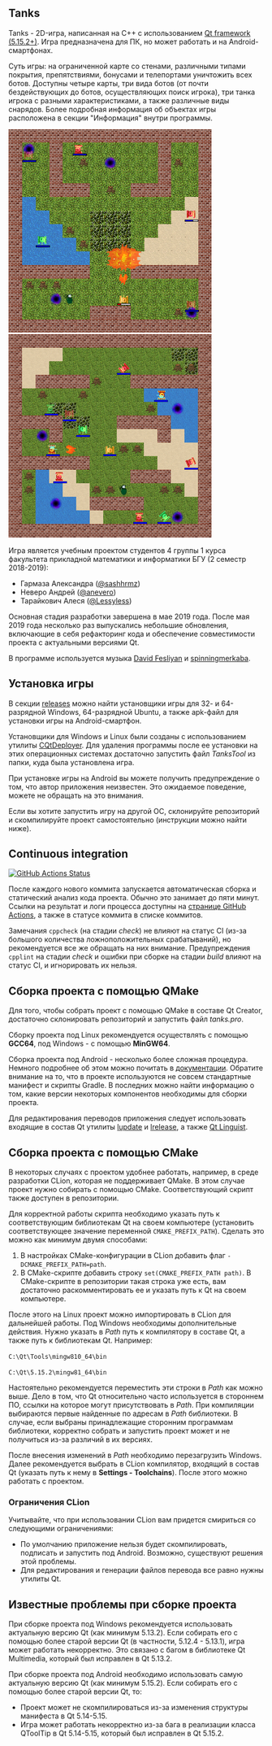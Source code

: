 ## Tanks

Tanks - 2D-игра, написанная на C++ с использованием 
[Qt framework (5.15.2+)](https://www.qt.io). Игра предназначена для ПК, но может
работать и на Android-смартфонах.

Суть игры: на ограниченной карте со стенами, различными типами покрытия,
препятствиями, бонусами и телепортами уничтожить всех ботов. Доступны четыре
карты, три вида ботов (от почти бездействующих до ботов, осуществляющих поиск
игрока), три танка игрока с разными характеристиками, а также различные виды
снарядов. Более подробная информация об объектах игры расположена в секции
"Информация" внутри программы.

![Tanks](resources/rules/screenshot1.png)
![Tanks](resources/rules/screenshot2.png)

Игра является учебным проектом студентов 4 группы 1 курса факультета
прикладной математики и информатики БГУ (2 семестр 2018-2019): 
* Гармаза Александра ([@sashhrmz](https://github.com/sashhrmz))
* Неверо Андрей ([@anevero](https://github.com/anevero))
* Тарайкович Алеся ([@Lessyless](https://github.com/Lessyless))

Основная стадия разработки завершена в мае 2019 года. После мая 2019 года 
несколько раз выпускались небольшие обновления, включающие в себя рефакторинг
кода и обеспечение совместимости проекта с актуальными версиями Qt.

В программе используется музыка 
[David Fesliyan](https://www.fesliyanstudios.com/) и
[spinningmerkaba](http://dig.ccmixter.org/people/jlbrock44).

## Установка игры

В секции [releases](https://github.com/anevero/tanks/releases) 
можно найти установщики игры для 32- и 64-разрядной Windows, 64-разрядной
Ubuntu, а также apk-файл для установки игры на Android-смартфон. 

Установщики для Windows и Linux были созданы с использованием утилиты 
[CQtDeployer](https://github.com/QuasarApp/CQtDeployer). Для удаления программы
после ее установки на этих операционных системах достаточно запустить файл
*TanksTool* из папки, куда была установлена игра.

При установке игры на Android вы можете получить предупреждение о том, что
автор приложения неизвестен. Это ожидаемое поведение, можете не обращать на это
внимания.

Если вы хотите запустить игру на другой ОС, склонируйте репозиторий и 
скомпилируйте проект самостоятельно (инструкции можно найти ниже).

## Continuous integration

[![GitHub Actions Status](https://github.com/anevero/tanks/workflows/ci/badge.svg?branch=master)](https://github.com/anevero/tanks/actions)

После каждого нового коммита запускается автоматическая сборка и статический 
анализ кода проекта. Обычно это занимает до пяти минут. Ссылки на результат и
логи процесса доступны на [странице GitHub Actions](https://github.com/anevero/tanks/actions),
а также в статусе коммита в списке коммитов.

Замечания `cppcheck` (на стадии *check*) не влияют на статус CI (из-за большого
количества ложноположительных срабатываний), но рекомендуется все же обращать
на них внимание. Предупреждения `cpplint` на стадии *check* и ошибки при сборке
на стадии *build* влияют на статус CI, и игнорировать их нельзя.

## Сборка проекта с помощью QMake

Для того, чтобы собрать проект с помощью QMake в составе Qt Creator, 
достаточно склонировать репозиторий и запустить файл *tanks.pro*. 

Сборку проекта под Linux рекомендуется осуществлять с помощью **GCC64**, под
Windows - с помощью **MinGW64**.

Сборка проекта под Android - несколько более сложная процедура. Немного
подробнее об этом можно почитать в
[документации](https://doc.qt.io/qt-5/android-getting-started.html).
Обратите внимание на то, что в проекте используются не совсем стандартные
манифест и скрипты Gradle. В последних можно найти информацию о том, какие
версии некоторых компонентов необходимы для сборки проекта.

Для редактирования переводов приложения следует использовать входящие в состав
Qt утилиты [lupdate](https://doc.qt.io/qt-5/linguist-manager.html#using-lupdate)
и [lrelease](https://doc.qt.io/qt-5/linguist-manager.html#using-lrelease), а
также [Qt Linguist](https://doc.qt.io/qt-5/qtlinguist-index.html).

## Сборка проекта с помощью CMake

В некоторых случаях с проектом удобнее работать, например, в среде разработки
CLion, которая не поддерживает QMake. В этом случае проект нужно собирать с
помощью CMake. Соответствующий скрипт также доступен в репозитории.

Для корректной работы скрипта необходимо указать путь к соответствующим
библиотекам Qt на своем компьютере (установить соответствующее значение
переменной `CMAKE_PREFIX_PATH`). Сделать это можно как минимум двумя способами:
1. В настройках CMake-конфигурации в CLion добавить флаг `-DCMAKE_PREFIX_PATH=path`.
2. В CMake-скрипте добавить строку `set(CMAKE_PREFIX_PATH path)`. В
CMake-скрипте в репозитории такая строка уже есть, вам достаточно
раскомментировать ее и указать путь к Qt на своем компьютере.

После этого на Linux проект можно импортировать в CLion для дальнейшей работы.
Под Windows необходимы дополнительные действия. Нужно указать в *Path*
путь к компилятору в составе Qt, а также путь к библиотекам Qt. Например:

`C:\Qt\Tools\mingw810_64\bin`

`C:\Qt\5.15.2\mingw81_64\bin`

Настоятельно рекомендуется переместить эти строки в *Path* как можно 
выше. Дело в том, что Qt относительно часто используется в стороннем
ПО, ссылки на которое могут присутствовать в *Path*. При компиляции выбираются
первые найденные по адресам в *Path* библиотеки. В случае, если выбраны
принадлежащие сторонним программам библиотеки, корректно собрать и запустить
проект может и не получиться из-за различий в их версиях.

После внесения изменений в *Path* необходимо перезагрузить Windows. Далее
рекомендуется выбрать в CLion компилятор, входящий в состав Qt (указать путь к 
нему в **Settings - Toolchains**). После этого можно работать с проектом.

### Ограничения CLion

Учитывайте, что при использовании CLion вам придется смириться со следующими
ограничениями:
* По умолчанию приложение нельзя будет скомпилировать, подписать и запустить
под Android. Возможно, существуют решения этой проблемы.
* Для редактирования и генерации файлов перевода все равно нужны утилиты
Qt.

## Известные проблемы при сборке проекта

При сборке проекта под Windows рекомендуется использовать актуальную
версию Qt (как минимум 5.13.2). Если собирать его с помощью более старой
версии Qt (в частности, 5.12.4 - 5.13.1), игра может работать некорректно.
Это связано с багом в библиотеке Qt Multimedia, который был исправлен
в Qt 5.13.2.

При сборке проекта под Android необходимо использовать самую актуальную
версию Qt (как минимум 5.15.2). Если собирать его с помощью более старой
версии Qt, то:
* Проект может не скомпилироваться из-за изменения структуры манифеста в
Qt 5.14-5.15.
* Игра может работать некорректно из-за бага в реализации класса QToolTip в
Qt 5.14-5.15, который был исправлен в Qt 5.15.2.
